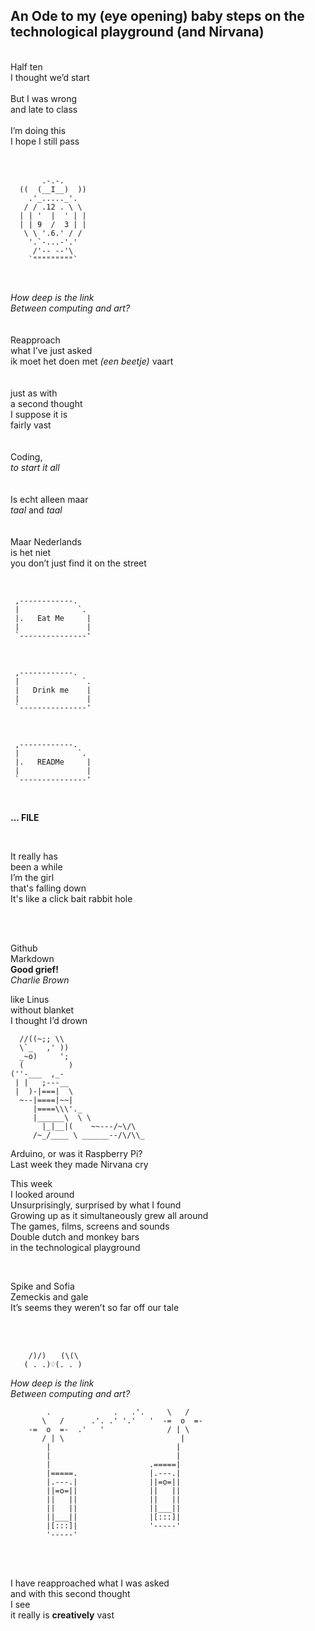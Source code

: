 ## An Ode to my (eye opening) baby steps on the technological playground (and Nirvana)

<br>
Half ten <br>   
I thought we’d start  <br>

 <br>    
But I was wrong <br>  
and late to class  <br>
  
  <br>
I’m doing this   <br>
I hope I still pass 
<br>
<br>
 <br>
 
           .-.-.
      ((  (__I__)  ))
        .'_....._'.
       / / .12 . \ \
      | | '  |  ' | |
      | | 9  /  3 | |
       \ \ '.6.' / /
        '.`-...-'.'
         /'-- --'\
        `"""""""""`  
<br>

*How deep is the link*  <br>
*Between computing and art?*  <br>
<br>
<br>
Reapproach   <br>
what I’ve just asked  <br>
ik moet het doen met *(een beetje)* vaart  <br>
<br>
<br>
just as with  <br> 
a second thought   <br>
I suppose it is <br>
fairly vast  <br>
<br>
<br>
Coding,  <br>
*to start it all*  <br>
<br>
<br>
Is echt alleen maar  <br>
*taal* and *taal*  <br>
<br>
<br>
Maar Nederlands <br>
is het niet  <br>
you don’t just find it on the street  <br>

 <br>

     ,------------.                
     |             `.           
     |.   Eat Me     |     
     |               |   
     `---------------'
     
<br>     

     ,------------.                
     |              `.           
     |   Drink me    |     
     |               |   
     `---------------'

<br>

     ,------------.                
     |             `.           
     |.   READMe     |     
     |               |   
     `---------------'

<br>

**... FILE**  

 <br>

It really has <br>
been a while  <br>
I’m the girl <br>
that's falling down  <br>
It's like a click bait rabbit hole  

 <br>
 <br>

Github   
Markdown   
**Good grief!**  
*Charlie Brown*  


like Linus   
without blanket  
I thought I’d drown  


      //((~;; \\
      \`_   ,' ))  
      _~o)     ';
      (          )  
    (''-___  ,_- 
     | |   ;---__
     |  )-|===|  \
      ~--|====|~~| 
         |====\\\'._
         |______\  \ \
           |_|__|(    ~~---/~\/\ 
         /~_/____ \ ______--/\/\\_  
         


Arduino, or was it Raspberry Pi?  
Last week they made Nirvana cry  


This week   
I looked around   
Unsurprisingly, surprised by what I found  
Growing up as it simultaneously grew all around  
The games, films, screens and sounds    
Double dutch and monkey bars  
in the technological playground  

<br>

Spike and Sofia   
Zemeckis and gale  
It’s seems they weren’t so far off our tale  

 <br>
 <br>


        /)/) ⠀ (\(\
       ( . .)♡(. . )
       
       
*How deep is the link*   
*Between computing and art?*  


       
            .              .   .'.     \   /
           \   /      .'. .' '.'   '  -=  o  =-
        -=  o  =-  .'   '              / | \
           / | \                          |
            |                            |
            |                            |
            |                      .=====|
            |=====.                |.---.|
            |.---.|                ||=o=||
            ||=o=||                ||   ||
            ||   ||                ||   ||
            ||   ||                ||___||
            ||___||                |[:::]|
            |[:::]|                '-----'
            '-----'
          
     
 <br>
 <br>
     
I have reapproached what I was asked  <br>
and with this second thought <br>
I see   <br>
it really is **creatively** vast <br>

 <br>
 <br>


            
